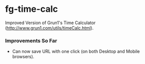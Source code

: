 # fg-time-calc
Improved Version of Grun1's Time Calculator (http://www.grun1.com/utils/timeCalc.html). 

### Improvements So Far
- Can now save URL with one click (on both Desktop and Mobile browsers).
